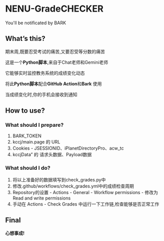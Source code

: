 # NENU-GradeCHECKER
You'll be notificated by BARK

## What’s this?

期末周,既要忍受考试的痛苦,又要忍受等分数的痛苦

这是一个**Python脚本**,来自于Chat老师和Gemini老师

它能够实时监控教务系统的成绩变化动态

将此**Python脚本**配合**GitHub Action**和**Bark** 使用

当成绩变化时,你的手机会接收到通知

## How to use?
### What should I prepare?
1. BARK_TOKEN
2. kccj/main.page 的 URL
3. Cookies - JSESSIONID、iPlanetDirectoryPro、acw_tc
4. kccjData” 的 请求头数据、Payload数据
### What should I do?
1. 将以上准备好的数据填写到check_grades.py中
2. 修改.github/workflows/check_grades.yml中的成绩检查周期
3. Repository的设置 - Actions - General - Workflow permissions - 修改为 Read and write permissions
4. 手动在 Actions - Check Grades 中运行一下工作链,检查能够是否正常工作

## Final
**心想事成!**